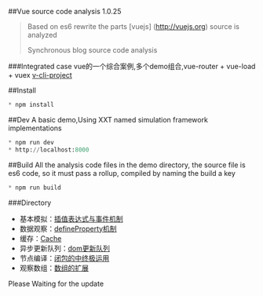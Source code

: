 

##Vue source code analysis 1.0.25

> 
> Based on es6 rewrite the parts [vuejs] (http://vuejs.org) source is analyzed
> 
> Synchronous blog source code analysis
> 

###Integrated case
 vue的一个综合案例,多个demo组合,vue-router + vue-load + vuex
[v-cli-project](https://github.com/JsAaron/v-cli-project)


##Install
``` python
* npm install
```


##Dev
A basic demo,Using XXT named simulation framework implementations
``` python
* npm run dev
* http://localhost:8000
```


##Build
All the analysis code files in the demo directory, the source file is es6 code, so it must pass a rollup, compiled by naming the build a key
``` python
* npm run build
```


###Directory
- 基本模拟：[插值表达式与事件机制](https://github.com/JsAaron/vue-analysis/tree/master/demo/%E5%9F%BA%E6%9C%AC%E6%A8%A1%E6%8B%9F)
- 数据观察：[defineProperty机制](https://github.com/JsAaron/vue-analysis/tree/master/demo/%E6%95%B0%E6%8D%AE%E8%A7%82%E5%AF%9F)
- 缓存：[Cache](https://github.com/JsAaron/vue-analysis/tree/master/demo/%E7%BC%93%E5%AD%98)
- 异步更新队列：[dom更新队列](https://github.com/JsAaron/vue-analysis/tree/master/demo/%E5%BC%82%E6%AD%A5%E6%9B%B4%E6%96%B0%E9%98%9F%E5%88%97)
- 节点编译：[闭包的中终极运用](https://github.com/JsAaron/vue-analysis/tree/master/demo/%E8%8A%82%E7%82%B9%E7%BC%96%E8%AF%91)
- 观察数组：[数组的扩展](https://github.com/JsAaron/vue-analysis/tree/master/demo/%E8%A7%82%E5%AF%9F%E6%95%B0%E7%BB%84)


Please Waiting for the update



